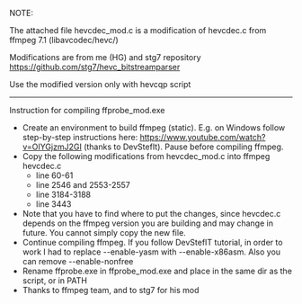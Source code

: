 NOTE:

The attached file hevcdec_mod.c is a modification of hevcdec.c from ffmpeg 7.1 (libavcodec/hevc/)

Modifications are from me (HG) and stg7 repository https://github.com/stg7/hevc_bitstreamparser

Use the modified version only with hevcqp script

****************************

Instruction for compiling ffprobe_mod.exe

- Create an environment to build ffmpeg (static). E.g. on Windows follow step-by-step instructions here: https://www.youtube.com/watch?v=OIYGjzmJ2GI (thanks to DevStefIt). Pause before compiling ffmpeg.
- Copy the following modifications from hevcdec_mod.c into ffmpeg hevcdec.c
   - line 60-61
   - line 2546 and 2553-2557
   - line 3184-3188
   - line 3443
- Note that you have to find where to put the changes, since hevcdec.c depends on the ffmpeg version you are building and may change in future. You cannot simply copy the new file.
- Continue compiling ffmpeg. If you follow DevStefIT tutorial, in order to work I had to replace --enable-yasm with --enable-x86asm. Also you can remove --enable-nonfree
- Rename ffprobe.exe in ffprobe_mod.exe and place in the same dir as the script, or in PATH
- Thanks to ffmpeg team, and to stg7 for his mod

